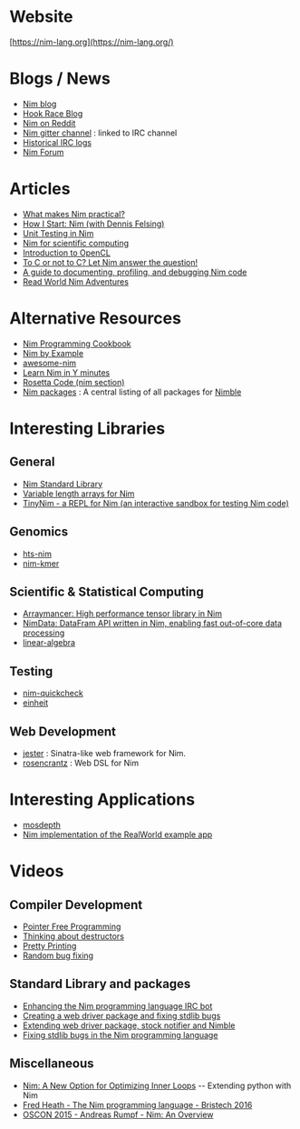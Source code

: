 # Website

[https://nim-lang.org](https://nim-lang.org/)

# Blogs / News

* [Nim blog](https://nim-lang.org/blog.html)
* [Hook Race Blog](https://hookrace.net)
* [Nim on Reddit](https://www.reddit.com/r/nim/)
* [Nim gitter channel](https://gitter.im/nim-lang/Nim) : linked to IRC channel
* [Historical IRC logs](https://irclogs.nim-lang.org/)
* [Nim Forum](https://forum.nim-lang.org/)


# Articles

* [What makes Nim practical?](https://hookrace.net/blog/what-makes-nim-practical/)
* [How I Start: Nim (with Dennis Felsing)](http://howistart.org/posts/nim/1/)
* [Unit Testing in Nim](http://blog.zdsmith.com/posts/unit-testing-in-nim.html)
* [Nim for scientific computing](http://rnduja.github.io/2015/10/21/scientific-nim/)
* [Introduction to OpenCL](http://rnduja.github.io/2016/05/31/opencl-intro/)
* [To C or not to C?  Let Nim answer the question!](http://bontavlad.github.io/blog/2017/02/08/to-c-or-not-to-c-let-nim-anwser-the-question/)
* [A guide to documenting, profiling, and debugging Nim code](https://nim-lang.org/blog/2017/10/02/documenting-profiling-and-debugging-nim-code.html)
* [Read World Nim Adventures](https://hackernoon.com/read-world-nim-adventures-5dc85ac7d9d6)


# Alternative Resources

* [Nim Programming Cookbook](http://nim-cookbook.btbytes.com/)
* [Nim by Example](https://nim-by-example.github.io/)
* [awesome-nim](https://github.com/VPashkov/awesome-nim)
* [Learn Nim in Y minutes](https://learnxinyminutes.com/docs/nim/)
* [Rosetta Code (nim section)](https://rosettacode.org/wiki/Category:Nim)
* [Nim packages](https://github.com/nim-lang/packages) : A central listing of all packages for [Nimble](https://github.com/nim-lang/nimble)

# Interesting Libraries

## General

* [Nim Standard Library](https://nim-lang.org/docs/lib.html)
* [Variable length arrays for Nim](https://github.com/bpr/vla)
* [TinyNim - a REPL for Nim (an interactive sandbox for testing Nim code)](https://github.com/jlp765/tnim)

## Genomics

* [hts-nim](https://github.com/brentp/hts-nim)
* [nim-kmer](https://github.com/brentp/nim-kmer)

## Scientific &amp; Statistical Computing

* [Arraymancer: High performance tensor library in Nim](https://andre-ratsimbazafy.com/high-performance-tensor-library-in-nim/)
* [NimData: DataFram API written in Nim, enabling fast out-of-core data processing](https://github.com/bluenote10/NimData)
* [linear-algebra](https://github.com/unicredit/linear-algebra)

## Testing

* [nim-quickcheck](https://github.com/alehander42/nim-quickcheck)
* [einheit](https://github.com/jyapayne/einheit)

## Web Development

* [jester](https://github.com/dom96/jester) :  Sinatra-like web framework for Nim.
* [rosencrantz](https://github.com/andreaferretti/rosencrantz) : Web DSL for Nim

# Interesting Applications

* [mosdepth](https://github.com/brentp/mosdepth)
* [Nim implementation of the RealWorld example app](https://github.com/battila7/nim-realworld-example-app)

# Videos

## Compiler Development

* [Pointer Free Programming](https://www.youtube.com/watch?v=EC9zCXlvY2k)
* [Thinking about destructors](https://www.youtube.com/watch?v=KNUDGZuqfQM)
* [Pretty Printing](https://www.youtube.com/watch?v=UV38gQfcb9c)
* [Random bug fixing](https://www.youtube.com/watch?v=E2qlDKm_WzE)

## Standard Library and packages

* [Enhancing the Nim programming language IRC bot](https://www.youtube.com/watch?v=CkXZjjWD8EI)
* [Creating a web driver package and fixing stdlib bugs](https://www.youtube.com/watch?v=583BwZ7uSro)
* [Extending web driver package, stock notifier and Nimble](https://www.youtube.com/watch?v=UQ4RvUlXIDI)
* [Fixing stdlib bugs in the Nim programming language](https://www.youtube.com/watch?v=RggcZEXZA-g)

## Miscellaneous

* [Nim: A New Option for Optimizing Inner Loops](https://www.youtube.com/watch?v=IVgNVJdizHg) -- Extending python with Nim
* [Fred Heath - The Nim programming language - Bristech 2016](https://www.youtube.com/watch?v=_HeU8yg_WaE)
* [OSCON 2015 - Andreas Rumpf - Nim: An Overview](https://www.youtube.com/watch?v=4rJEBs_Nnaw)


